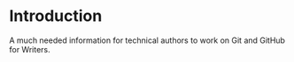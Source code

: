 # Introduction
A much needed information for technical authors to work on Git and GitHub for Writers.
